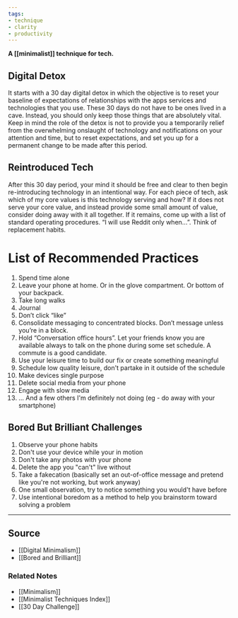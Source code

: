 ```yaml
---
tags:
- technique
- clarity
- productivity
---
```

**A [[minimalist]] technique for tech.**

## Digital Detox

It starts with a 30 day digital detox in which the objective is to reset your baseline of expectations of relationships with the apps services and technologies that you use.   These 30 days do not have to be ones lived in a cave. Instead, you should only keep those things that are absolutely vital.  Keep in mind the role of the detox is not to provide you a temporarily relief from the overwhelming onslaught of technology and notifications on your attention and time, but to reset expectations, and set you up for a permanent change to be made after this period. 

## Reintroduced Tech

After this 30 day period, your mind it should be free and clear to then begin re-introducing technology in an intentional way. For each piece of tech, ask which of my core values is this technology serving and how? If it does not serve your core value, and instead provide some small amount of value, consider doing away with it all together. If it remains, come up with a list of standard operating procedures. “I will use Reddit only when...”. Think of replacement habits.

# List of Recommended Practices

1. Spend time alone
2. Leave your phone at home. Or in the glove compartment. Or bottom of your backpack. 
3. Take long walks
4. Journal
5. Don’t click “like”
6. Consolidate messaging to concentrated blocks. Don’t message unless you’re in a block. 
7. Hold “Conversation office hours”. Let your friends know you are available always to talk on the phone during some set schedule. A commute is a good candidate.
8. Use your leisure time to build our fix or create something meaningful
9. Schedule low quality leisure, don't partake in it outside of the schedule
10. Make devices single purpose
11. Delete social media from your phone
12. Engage with slow media
13. ... And a few others I'm definitely not doing (eg - do away with your smartphone)

## Bored But Brilliant Challenges

1. Observe your phone habits
2. Don't use your device while your in motion
3. Don't take any photos with your phone
4. Delete the app you "can't" live without
5. Take a fakecation (basically set an out-of-office message and pretend like you're not working, but work anyway)
6. One small observation, try to notice something you would't have before
7. Use intentional boredom as a method to help you brainstorm toward solving a problem

---

## Source
- [[Digital Minimalism]]
- [[Bored and Brilliant]]

### Related Notes
- [[Minimalism]]
- [[Minimalist Techniques Index]]
- [[30 Day Challenge]]